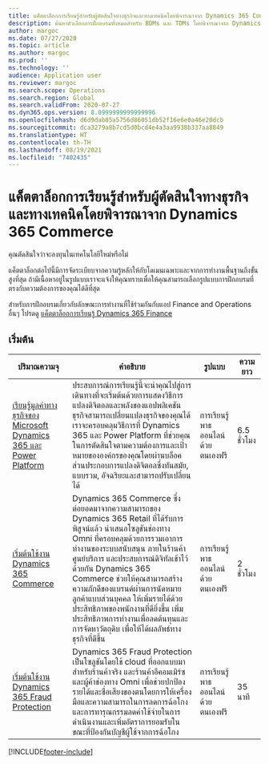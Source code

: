 ```yaml
---
title: แค็ตตาล็อกการเรียนรู้สำหรับผู้ตัดสินใจทางธุรกิจและทางเทคนิคโดยพิจารณาจาก Dynamics 365 Commerce
description: ค้นหาตัวเลือกการฝึกอบรมทั้งหมดสำหรับ BDMs และ TDMs โดยพิจารณาจาก Dynamics 365 Commerce
author: margoc
ms.date: 07/27/2020
ms.topic: article
ms.author: margoc
ms.prod: ''
ms.technology: ''
audience: Application user
ms.reviewer: margoc
ms.search.scope: Operations
ms.search.region: Global
ms.search.validFrom: 2020-07-27
ms.dyn365.ops.version: 8.0999999999999996
ms.openlocfilehash: d6d9dab85a5756d86051db52f16e6e0a46e20dcb
ms.sourcegitcommit: dca3279a8b7cd5d0bcd4e4a3aa9938b337aa8849
ms.translationtype: HT
ms.contentlocale: th-TH
ms.lasthandoff: 08/19/2021
ms.locfileid: "7402435"
---
```

# <a name="learning-catalog-for-business-and-technical-decision-makers-considering-dynamics-365-commerce"></a>แค็ตตาล็อกการเรียนรู้สำหรับผู้ตัดสินใจทางธุรกิจและทางเทคนิคโดยพิจารณาจาก Dynamics 365 Commerce

คุณตัดสินใจว่าจะลงทุนในเทคโนโลยีใหม่หรือไม่

แค็ตตาล็อกต่อไปนี้มีการจัดระเบียบจากความรู้หลักให้กับโดเมนเฉพาะและจากการทำงานพื้นฐานถึงขั้นสูงที่สุด ถ้ามีเนื้อหาอยู่ในรูปแบบเราจะแจ้งให้คุณทราบเพื่อให้คุณสามารถเลือกรูปแบบการฝึกอบรมที่ตรงกับความต้องการของคุณได้ดีที่สุด

สำหรับการฝึกอบรมเกี่ยวกับลักษณะการทำงานที่ใช้ร่วมกันกับแอป Finance and Operations อื่นๆ โปรดดู [แค็ตตาล็อกการเรียนรู้ Dynamics 365 Finance](../../finance/get-started/learning-catalog-bdm.md)

## <a name="get-started"></a>เริ่มต้น<a name="get-started"></a>

| ปริมาณความจุ   | คำอธิบาย   | รูปแบบ    | ความยาว    |
|------------------------------------------------------------------------------------------------------------------------------------------------------------------------------------|--------------------------------------------------------------------------------------------------------------------------------------------------------------------------------------------------------------------------------------------------------------------------------------------------------------------------------------------------------------------------------------------------------------------------|--------------------------------------------------------------------------------|-----------|
| [เรียนรู้มูลค่าทางธุรกิจของ Microsoft Dynamics 365 และ Power Platform](/learn/paths/learn-business-value-of-dynamics-365-and-power-platform/) | ประสบการณ์การเรียนรู้นี้จะนำคุณไปสู่การเดินทางที่จะเริ่มต้นด้วยการแสดงวิธีการแปลงดิจิตอลและพลังของแอปพลิเคชันธุรกิจสามารถเปลี่ยนแปลงธุรกิจของคุณได้ เราจะครอบคลุมวิธีการที่ Dynamics 365 และ Power Platform ที่ช่วยคุณในการตัดสินใจตามความต้องการและเป้าหมายขององค์กรของคุณโดยผ่านบล็อคส่วนประกอบการแปลงดิจิตอลซึ่งทันสมัย, แบบรวม, อัจฉริยะและสามารถปรับเปลี่ยนได้                  | การเรียนรู้พาธออนไลน์ด้วยตนเองฟรี                                          | 6.5 ชั่วโมง   |
| [เริ่มต้นใช้งาน Dynamics 365 Commerce](/learn/paths/get-started-dynamics-365-commerce/)                                                       | Dynamics 365 Commerce ซึ่งต่อยอดมาจากความสามารถของ Dynamics 365 Retail ที่ได้รับการพิสูจน์แล้ว นำเสนอโซลูชันช่องทาง Omni ที่ครอบคลุมด้วยการรวมเอาการทำงานของระบบสนับสนุน ภายในร้านค้า ศูนย์บริการ และประสบการณ์ดิจิทัลเข้าไว้ด้วยกัน Dynamics 365 Commerce ช่วยให้คุณสามารถสร้างความภักดีของแบรนด์ผ่านการนัดหมายลูกค้าแบบส่วนบุคคล ให้เพิ่มรายได้ด้วยประสิทธิภาพของพนักงานที่ดียิ่งขึ้น เพิ่มประสิทธิภาพการทำงานเพื่อลดต้นทุนและการจัดหาวัตถุดิบ เพื่อให้ได้ผลลัพธ์ทางธุรกิจที่ดีขึ้น | การเรียนรู้พาธออนไลน์ด้วยตนเองฟรี                                          | 2 ชั่วโมง   |
| [เริ่มต้นใช้งาน Dynamics 365 Fraud Protection](/learn/modules/get-started-fraud-protection/)| Dynamics 365 Fraud Protection เป็นโซลูชันโดยใช้ cloud ที่ออกแบบมาสำหรับร้านค้าจริง และร้านค้าอีคอมเมิร์ซ และผู้ค้าช่องทาง Omni เพื่อช่วยปกป้องรายได้และชื่อเสียงของตนโดยการให้เครื่องมือและความสามารถในการลดการฉ้อโกงและการทารุณกรรมลดค่าใช้จ่ายในการดำเนินงานและเพิ่มอัตราการยอมรับในขณะที่ป้องกันบัญชีผู้ใช้จากการฉ้อโกง | การเรียนรู้พาธออนไลน์ด้วยตนเองฟรี | 35 นาที |


[!INCLUDE[footer-include](../../includes/footer-banner.md)]
